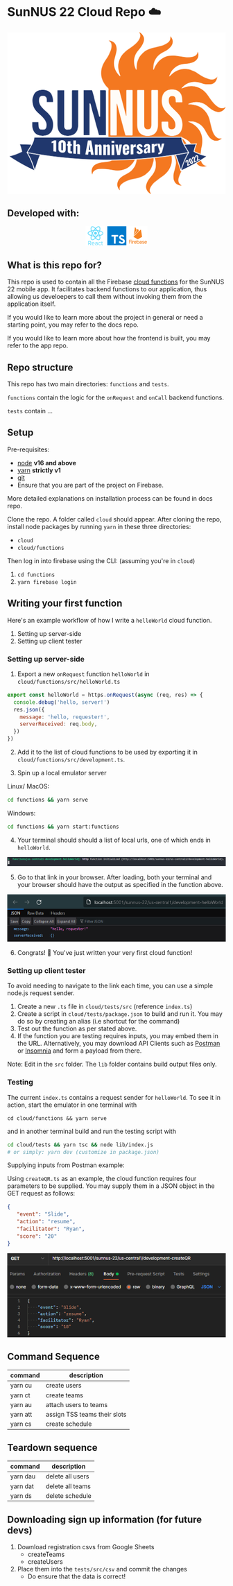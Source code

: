# SunNUS 22 Cloud Repo :cloud:

![](/docs/images/sunnusofficial.jpg)

## Developed with:

<p align="center">
   <span>
      <img src="https://github.com/devicons/devicon/blob/master/icons/react/react-original-wordmark.svg" width="45px" alt="react" />
      <img src="https://github.com/devicons/devicon/blob/master/icons/typescript/typescript-plain.svg" width="45px" alt="typescript" />
      <img src="https://github.com/devicons/devicon/blob/master/icons/firebase/firebase-plain-wordmark.svg" width="45px" alt="firebase" />
   </span>
</p>

## What is this repo for?

This repo is used to contain all the Firebase [cloud functions](https://firebase.google.com/docs/functions) for the SunNUS 22 mobile app. It facilitates backend functions to our application, thus allowing us develoepers to call them without invoking them from the application itself.

If you would like to learn more about the project in general or need a starting point, you may refer to the docs repo.

If you would like to learn more about how the frontend is built, you may refer to the app repo.

## Repo structure

This repo has two main directories: `functions` and `tests`.

`functions` contain the logic for the `onRequest` and `onCall` backend functions.

`tests` contain ...

## Setup

Pre-requisites:
- [node](https://nodejs.org/en/download/current/) **v16 and above**
- [yarn](https://classic.yarnpkg.com/en/docs/install#windows-stable) **strictly v1**
- [git](https://git-scm.com/downloads)
- Ensure that you are part of the project on Firebase.

More detailed explanations on installation process can be found in docs repo.

Clone the repo. A folder called `cloud` should appear. After cloning the repo, install
node packages by running `yarn` in these three directories:

- `cloud`
- `cloud/functions`

Then log in into firebase using the CLI: (assuming you're in `cloud`)
1. `cd functions`
2. `yarn firebase login`

## Writing your first function

Here's an example workflow of how I write a `helloWorld` cloud function.
1. Setting up server-side
2. Setting up client tester

### Setting up server-side

1. Export a new `onRequest` function `helloWorld` in
   `cloud/functions/src/helloWorld.ts`

```js
export const helloWorld = https.onRequest(async (req, res) => {
  console.debug('hello, server!')
  res.json({
    message: 'hello, requester!',
    serverReceived: req.body,
  })
})
```

2. Add it to the list of cloud functions to be used by exporting it in `cloud/functions/src/development.ts`.

3. Spin up a local emulator server

Linux/ MacOS:
```bash
cd functions && yarn serve
```

Windows:

```bash
cd functions && yarn start:functions
```

4. Your terminal should should a list of local urls, one of which ends in
   `helloWorld`.

![](/docs/images/helloWorldLink.png)

5. Go to that link in your browser. After loading, both your terminal and your
   browser should have the output as specified in the function above.

![](/docs/images/helloWorldRes.png)

6. Congrats! :tada: You've just written your very first cloud function!

### Setting up client tester

To avoid needing to navigate to the link each time, you can use a simple
node.js request sender.

1. Create a new `.ts` file in `cloud/tests/src` (reference `index.ts`)
2. Create a script in `cloud/tests/package.json` to build and run it. You may do so by creating an alias (i.e shortcut for the command)
3. Test out the function as per stated above.
4. If the function you are testing requires inputs, you may embed them in the URL. Alternatively, you may download API Clients such as [Postman](https://www.postman.com/) or [Insomnia](https://insomnia.rest/) and form a payload from there.

Note: Edit in the `src` folder. The `lib` folder contains build output files
only.

### Testing

The current `index.ts` contains a request sender for `helloWorld`. To see it in
action, start the emulator in one terminal with

```
cd cloud/functions && yarn serve
```

and in another terminal build and run the testing script with

```bash
cd cloud/tests && yarn tsc && node lib/index.js
# or simply: yarn dev (customize in package.json)
```

Supplying inputs from Postman example:

Using `createQR.ts` as an example, the cloud function requires four parameters to be supplied. You may supply them in a JSON object in the GET request as follows:

```json
{
   "event": "Slide",
   "action": "resume",
   "facilitator": "Ryan",
   "score": "20"
}
```

![](docs/images/sample_onRequest_request.png)

## Command Sequence

| command  | description                  |
| -------- | ---------------------------- |
| yarn cu  | create users                 |
| yarn ct  | create teams                 |
| yarn au  | attach users to teams        |
| yarn att | assign TSS teams their slots |
| yarn cs  | create schedule              |

## Teardown sequence

| command  | description      |
| -------- | ---------------- |
| yarn dau | delete all users |
| yarn dat | delete all teams |
| yarn ds  | delete schedule  |

## Downloading sign up information (for future devs)

[](https://docs.google.com/spreadsheets/d/1e0zkoT6qQA8gBkd8QvvVuGR332QLotJ94dPJmIo-4BI) 

1. Download registration csvs from Google Sheets
   - createTeams
   - createUsers
2. Place them into the `tests/src/csv` and commit the changes
   - Do ensure that the data is correct!
